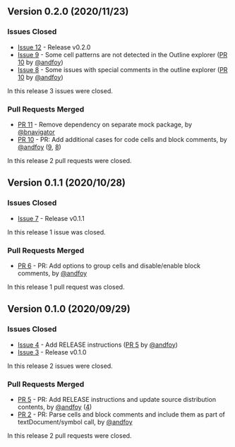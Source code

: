 ## Version 0.2.0 (2020/11/23)

### Issues Closed

* [Issue 12](https://github.com/spyder-ide/pyls-spyder/issues/12) - Release v0.2.0
* [Issue 9](https://github.com/spyder-ide/pyls-spyder/issues/9) - Some cell patterns are not detected in the Outline explorer ([PR 10](https://github.com/spyder-ide/pyls-spyder/pull/10) by [@andfoy](https://github.com/andfoy))
* [Issue 8](https://github.com/spyder-ide/pyls-spyder/issues/8) - Some issues with special comments in the outline explorer ([PR 10](https://github.com/spyder-ide/pyls-spyder/pull/10) by [@andfoy](https://github.com/andfoy))

In this release 3 issues were closed.

### Pull Requests Merged

* [PR 11](https://github.com/spyder-ide/pyls-spyder/pull/11) - Remove dependency on separate mock package, by [@bnavigator](https://github.com/bnavigator)
* [PR 10](https://github.com/spyder-ide/pyls-spyder/pull/10) - PR: Add additional cases for code cells and block comments, by [@andfoy](https://github.com/andfoy) ([9](https://github.com/spyder-ide/pyls-spyder/issues/9), [8](https://github.com/spyder-ide/pyls-spyder/issues/8))

In this release 2 pull requests were closed.


## Version 0.1.1 (2020/10/28)

### Issues Closed

* [Issue 7](https://github.com/spyder-ide/pyls-spyder/issues/7) - Release v0.1.1

In this release 1 issue was closed.

### Pull Requests Merged

* [PR 6](https://github.com/spyder-ide/pyls-spyder/pull/6) - PR: Add options to group cells and disable/enable block comments, by [@andfoy](https://github.com/andfoy)

In this release 1 pull request was closed.


## Version 0.1.0 (2020/09/29)

### Issues Closed

* [Issue 4](https://github.com/spyder-ide/pyls-spyder/issues/4) - Add RELEASE instructions ([PR 5](https://github.com/spyder-ide/pyls-spyder/pull/5) by [@andfoy](https://github.com/andfoy))
* [Issue 3](https://github.com/spyder-ide/pyls-spyder/issues/3) - Release v0.1.0

In this release 2 issues were closed.

### Pull Requests Merged

* [PR 5](https://github.com/spyder-ide/pyls-spyder/pull/5) - PR: Add RELEASE instructions and update source distribution contents, by [@andfoy](https://github.com/andfoy) ([4](https://github.com/spyder-ide/pyls-spyder/issues/4))
* [PR 2](https://github.com/spyder-ide/pyls-spyder/pull/2) - PR: Parse cells and block comments and include them as part of textDocument/symbol call, by [@andfoy](https://github.com/andfoy)

In this release 2 pull requests were closed.
